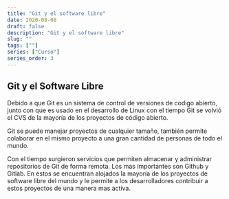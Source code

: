 ```yaml
---
title: "Git y el software libre"
date: 2020-08-08
draft: false
description: "Git y el software libre"
slug: ""
tags: [""]
series: ["Curso"]
series_order: 3
---
```


## Git y el Software Libre

Debido a que Git es un sistema de control de versiones de codigo abierto,  junto con que es usado en el desarrollo de Linux con el tiempo Git se volvió el CVS de la mayoría de los proyectos de código abierto.

Git se puede manejar proyectos de cualquier tamaño, también  permite colaborar en el mismo proyecto a una gran cantidad de personas de todo el mundo.

Con el tiempo surgieron servicios que permiten almacenar y administrar repositorios de Git de forma remota. Los mas importantes son Github y Gitlab. En estos se encuentran alojados la mayoría de los proyectos de software libre del mundo y le permite a los desarrolladores contribuir a estos proyectos de una manera mas activa.
